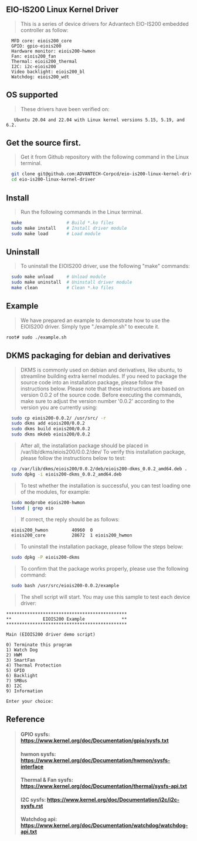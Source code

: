 ## EIO-IS200 Linux Kernel Driver
> This is a series of device drivers for Advantech EIO-IS200 embedded controller as follow:
```
  MFD core: eiois200_core
  GPIO: gpio-eiois200
  Hardware monitor: eiois200-hwmon
  Fan: eiois200_fan
  Thermal: eiois200_thermal
  I2C: i2c-eiois200
  Video backlight: eiois200_bl
  Watchdog: eiois200_wdt
```
## OS supported
> These drivers have been verified on:
 ```
    Ubuntu 20.04 and 22.04 with Linux kernel versions 5.15, 5.19, and 6.2.
 ```
## Get the source first.
> Get it from Github repository with the following command in the Linux terminal.

```bash
  git clone git@github.com:ADVANTECH-Corpcd/eio-is200-linux-kernel-driver.git
  cd eio-is200-linux-kernel-driver
```
## Install
> Run the following commands in the Linux terminal.
```bash
  make                 # Build *.ko files
  sudo make install    # Install driver module
  sudo make load       # Load module
```
## Uninstall
> To uninstall the EIOIS200 driver, use the following "make" commands:
```bash
  sudo make unload     # Unload module
  sudo make uninstall  # Uninstall driver module
  make clean           # Clean *.ko files
```

## Example
> We have prepared an example to demonstrate how to use the EIOIS200 driver. Simply type "./example.sh" to execute it.
```bash
root# sudo ./example.sh
```

## DKMS packaging for debian and derivatives
> DKMS is commonly used on debian and derivatives, like ubuntu, to streamline building extra kernel modules. If you need to package the source code into an installation package, please follow the instructions below. Please note that these instructions are based on version 0.0.2 of the source code. Before executing the commands, make sure to adjust the version number '0.0.2' according to the version you are currently using:
```bash
  sudo cp eiois200-0.0.2/ /usr/src/ -r
  sudo dkms add eiois200/0.0.2
  sudo dkms build eiois200/0.0.2
  sudo dkms mkdeb eiois200/0.0.2
```
> After all, the installation package should be placed in /var/lib/dkms/eiois200/0.0.2/dev/
> To verify this installation package, please follow the instructions below to test:
```bash
  cp /var/lib/dkms/eiois200/0.0.2/deb/eiois200-dkms_0.0.2_amd64.deb .
  sudo dpkg -i eiois200-dkms_0.0.2_amd64.deb
```
> To test whether the installation is successful, you can test loading one of the modules, for example:
```bash
  sudo modprobe eiois200-hwmon
  lsmod | grep eio
```
> If correct, the reply should be as follows:
```bash
  eiois200_hwmon         40960  0
  eiois200_core          28672  1 eiois200_hwmon
```
> To uninstall the installation package, please follow the steps below:
```bash
  sudo dpkg -P eiois200-dkms
```
> To confirm that the package works properly, please use the following command:
```bash
  sudo bash /usr/src/eiois200-0.0.2/example
```
> The shell script will start. You may use this sample to test each device driver:
```
**********************************************
**            EIOIS200 Example              **
**********************************************

Main (EIOIS200 driver demo script)

0) Terminate this program
1) Watch Dog
2) HWM
3) SmartFan
4) Thermal Protection
5) GPIO
6) Backlight
7) SMBus
8) I2C
9) Information

Enter your choice: 
```
## Reference
> #### GPIO sysfs: https://www.kernel.org/doc/Documentation/gpio/sysfs.txt
> #### hwmon sysfs: https://www.kernel.org/doc/Documentation/hwmon/sysfs-interface
> #### Thermal & Fan sysfs: https://www.kernel.org/doc/Documentation/thermal/sysfs-api.txt
> #### I2C sysfs: https://www.kernel.org/doc/Documentation/i2c/i2c-sysfs.rst
> #### Watchdog api: https://www.kernel.org/doc/Documentation/watchdog/watchdog-api.txt

